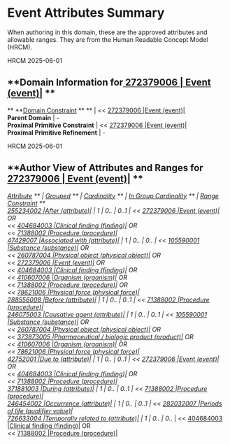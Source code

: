 # Event Attributes Summary

When authoring in this domain, these are the approved attributes and allowable ranges. They are from the Human Readable Concept Model (HRCM).

HRCM 2025-06-01 

  

**Domain Information for[ 272379006 | Event (event)|](http://snomed.info/id/272379006 "272379006 | Event \(event\) |") **  
---  
** **[Domain Constraint](https://confluence.ihtsdotools.org/display/DOCGLOSS/Domain+Constraint "Glossary link: Domain Constraint") ** ** |  << [ 272379006 |Event (event)|](http://snomed.info/id/272379006 "272379006 | Event \(event\) |")  
**Parent Domain** | -  
**Proximal Primitive Constraint** |  << [ 272379006 |Event (event)|](http://snomed.info/id/272379006 "272379006 | Event \(event\) |")  
**Proximal Primitive Refinement** | -  
  
  

  

HRCM 2025-06-01 

  

**Author View of Attributes and Ranges for[ 272379006 | Event (event)|](http://snomed.info/id/272379006 "272379006 | Event \(event\) |") **  
---  
**[Attribute](https://confluence.ihtsdotools.org/display/DOCGLOSS/Concept+model+attribute "Glossary link: Concept model attribute") ** |  **[Grouped](https://confluence.ihtsdotools.org/display/DOCGLOSS/Grouped+attribute "Glossary link: Grouped attribute") ** |  **[Cardinality](https://confluence.ihtsdotools.org/display/DOCGLOSS/Attribute+cardinality+constraint "Glossary link: Attribute cardinality constraint") ** |  **[In Group Cardinality](https://confluence.ihtsdotools.org/display/DOCGLOSS/Attribute+in+group+cardinality+constraint "Glossary link: Attribute in group cardinality constraint") ** |  **[Range Constraint](https://confluence.ihtsdotools.org/display/DOCGLOSS/Range+constraint "Glossary link: Range constraint") **  
[ 255234002 |After (attribute)|](http://snomed.info/id/255234002 "255234002 | After \(attribute\) |") |  1  |  0..*  |  0..1  |  << [ 272379006 |Event (event)|](http://snomed.info/id/272379006 "272379006 | Event \(event\) |") OR  
<< [ 404684003 |Clinical finding (finding)|](http://snomed.info/id/404684003 "404684003 | Clinical finding \(finding\) |") OR  
<< [ 71388002 |Procedure (procedure)|](http://snomed.info/id/71388002 "71388002 | Procedure \(procedure\) |")  
[ 47429007 |Associated with (attribute)|](http://snomed.info/id/47429007 "47429007 | Associated with \(attribute\) |") | 1 | 0..* | 0..* |  << [ 105590001 |Substance (substance)|](http://snomed.info/id/105590001 "105590001 | Substance \(substance\) |") OR  
<< [ 260787004 |Physical object (physical object)|](http://snomed.info/id/260787004 "260787004 | Physical object \(physical object\) |") OR  
<< [ 272379006 |Event (event)|](http://snomed.info/id/272379006 "272379006 | Event \(event\) |") OR  
<< [ 404684003 |Clinical finding (finding)|](http://snomed.info/id/404684003 "404684003 | Clinical finding \(finding\) |") OR  
<< [ 410607006 |Organism (organism)|](http://snomed.info/id/410607006 "410607006 | Organism \(organism\) |") OR  
<< [ 71388002 |Procedure (procedure)|](http://snomed.info/id/71388002 "71388002 | Procedure \(procedure\) |") OR  
<< [ 78621006 |Physical force (physical force)|](http://snomed.info/id/78621006 "78621006 | Physical force \(physical force\) |")  
[ 288556008 |Before (attribute)|](http://snomed.info/id/288556008 "288556008 | Before \(attribute\) |") |  1  |  0..*  |  0..1  |  << [ 71388002 |Procedure (procedure)|](http://snomed.info/id/71388002 "71388002 | Procedure \(procedure\) |")  
[ 246075003 |Causative agent (attribute)|](http://snomed.info/id/246075003 "246075003 | Causative agent \(attribute\) |") | 1 | 0..* | 0..1 |  << [ 105590001 |Substance (substance)|](http://snomed.info/id/105590001 "105590001 | Substance \(substance\) |") OR  
<< [ 260787004 |Physical object (physical object)|](http://snomed.info/id/260787004 "260787004 | Physical object \(physical object\) |") OR  
<< [ 373873005 |Pharmaceutical / biologic product (product)|](http://snomed.info/id/373873005 "373873005 | Pharmaceutical / biologic product \(product\) |") OR  
<< [ 410607006 |Organism (organism)|](http://snomed.info/id/410607006 "410607006 | Organism \(organism\) |") OR  
<< [ 78621006 |Physical force (physical force)|](http://snomed.info/id/78621006 "78621006 | Physical force \(physical force\) |")  
[ 42752001 |Due to (attribute)|](http://snomed.info/id/42752001 "42752001 | Due to \(attribute\) |") |  1  |  0..*  |  0..1  |  << [ 272379006 |Event (event)|](http://snomed.info/id/272379006 "272379006 | Event \(event\) |") OR  
<< [ 404684003 |Clinical finding (finding)|](http://snomed.info/id/404684003 "404684003 | Clinical finding \(finding\) |") OR  
<< [ 71388002 |Procedure (procedure)|](http://snomed.info/id/71388002 "71388002 | Procedure \(procedure\) |")  
[ 371881003 |During (attribute)|](http://snomed.info/id/371881003 "371881003 | During \(attribute\) |") |  1  |  0..*  |  0..1  |  << [ 71388002 |Procedure (procedure)|](http://snomed.info/id/71388002 "71388002 | Procedure \(procedure\) |")  
[ 246454002 |Occurrence (attribute)|](http://snomed.info/id/246454002 "246454002 | Occurrence \(attribute\) |") |  1  |  0..*  |  0..1  |  << [ 282032007 |Periods of life (qualifier value)|](http://snomed.info/id/282032007 "282032007 | Periods of life \(qualifier value\) |")  
[ 726633004 |Temporally related to (attribute)|](http://snomed.info/id/726633004 "726633004 | Temporally related to \(attribute\) |") |  1  |  0..*  |  0..*  |  << [ 404684003 |Clinical finding (finding)|](http://snomed.info/id/404684003 "404684003 | Clinical finding \(finding\) |") OR  
<< [ 71388002 |Procedure (procedure)|](http://snomed.info/id/71388002 "71388002 | Procedure \(procedure\) |")  
  
  

